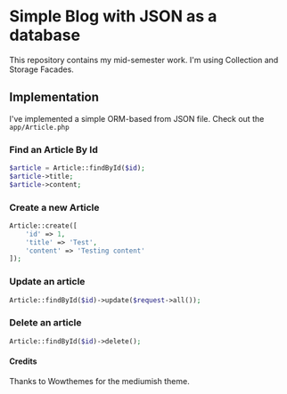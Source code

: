 # Simple Blog with JSON as a database

This repository contains my mid-semester work.
I'm using Collection and Storage Facades.

## Implementation

I've implemented a simple ORM-based from JSON file. Check out the `app/Article.php`

### Find an Article By Id

```php
$article = Article::findById($id);
$article->title;
$article->content;
```
 
### Create a new Article

```php
Article::create([
    'id' => 1, 
    'title' => 'Test', 
    'content' => 'Testing content'
]);
```

### Update an article

```php
Article::findById($id)->update($request->all());
```

### Delete an article

```php
Article::findById($id)->delete();
```


#### Credits

Thanks to Wowthemes for the mediumish theme.
